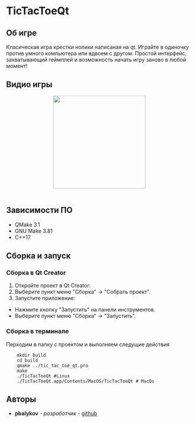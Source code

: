 # TicTacToeQt

## Об игре
Класическая игра крестки нолики написаная на qt. Играйте в одиночку против умного компьютера или вдвоем с другом. Простой интерфейс, захватывающий геймплей и возможность начать игру заново в любой момент!  

## Видио игры

<div id="header" align="center">
     <img src="./gif/gameplay.gif" height="250" width="250" /><br><br>
</div>

## Зависимости ПО
* QMake 3.1
* GNU Make 3.81
* C++17

## Сборка и запуск

### Сборка в Qt Creator

1. Откройте проект в Qt Creator:
2. Выберите пункт меню "Сборка" -> "Собрать проект".
3. Запустите приложение:
* Нажмите кнопку "Запустить" на панели инструментов.
* Выберите пункт меню "Сборка" -> "Запустить".

### Сборка в терминале 
Перходим в папку с проектом и выполняем следущие действия
```
    mkdir build
    cd build
    qmake ../tic_tac_toe_qt.pro 
    make 
    ./TicTacToeQt #Linux 
    ./TicTacToeQt.app/Contents/MacOS/TicTacToeQt # MacOs
```

## Авторы

* **pbalykov** - *разработчик* - [github](https://github.com/pbalykov)

